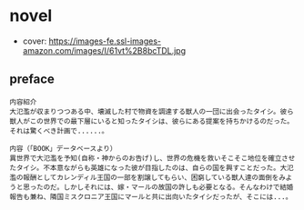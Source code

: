 # novel

- cover: https://images-fe.ssl-images-amazon.com/images/I/61vt%2B8bcTDL.jpg

## preface


```
内容紹介
大氾濫が収まりつつある中、壊滅した村で物資を調達する獣人の一団に出会ったタイシ。彼ら獣人がこの世界での最下層にいると知ったタイシは、彼らにある提案を持ちかけるのだった。それは驚くべき計画で......。

内容（「BOOK」データベースより）
異世界で大氾濫を予知(自称・神からのお告げ)し、世界の危機を救いそこそこ地位を確立させたタイシ。不本意ながらも英雄になった彼が目指したのは、自らの国を興すことだった。大氾濫の報酬としてカレンディル王国の一部を割譲してもらい、困窮している獣人達の面倒をみようと思ったのだ。しかしそれには、嫁・マールの故国の許しも必要となる。そんなわけで結婚報告も兼ね、隣国ミスクロニア王国にマールと共に出向いたタイシだったが、そこには...。

```
